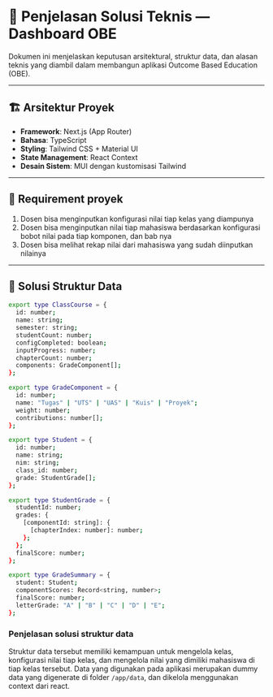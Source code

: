 # 🧩 Penjelasan Solusi Teknis — Dashboard OBE

Dokumen ini menjelaskan keputusan arsitektural, struktur data, dan alasan teknis yang diambil dalam membangun aplikasi Outcome Based Education (OBE).

---

## 🏗️ Arsitektur Proyek

- **Framework**: Next.js (App Router)
- **Bahasa**: TypeScript
- **Styling**: Tailwind CSS + Material UI
- **State Management**: React Context
- **Desain Sistem**: MUI dengan kustomisasi Tailwind

---

## 👀 Requirement proyek

1. Dosen bisa menginputkan konfigurasi nilai tiap kelas yang diampunya
2. Dosen bisa menginputkan nilai tiap mahasiswa berdasarkan konfigurasi bobot nilai pada tiap komponen, dan bab nya
3. Dosen bisa melihat rekap nilai dari mahasiswa yang sudah diinputkan nilainya 

---

## 📁 Solusi Struktur Data

```bash
export type ClassCourse = {
  id: number;
  name: string;
  semester: string;
  studentCount: number;
  configCompleted: boolean;
  inputProgress: number;
  chapterCount: number;
  components: GradeComponent[];
};

export type GradeComponent = {
  id: number;
  name: "Tugas" | "UTS" | "UAS" | "Kuis" | "Proyek";
  weight: number;
  contributions: number[];
};

export type Student = {
  id: number;
  name: string;
  nim: string;
  class_id: number;
  grade: StudentGrade[];
};

export type StudentGrade = {
  studentId: number;
  grades: {
    [componentId: string]: {
      [chapterIndex: number]: number;
    };
  };
  finalScore: number;
};

export type GradeSummary = {
  student: Student;
  componentScores: Record<string, number>;
  finalScore: number;
  letterGrade: "A" | "B" | "C" | "D" | "E";
};

```

### Penjelasan solusi struktur data

Struktur data tersebut memiliki kemampuan untuk mengelola kelas, konfigurasi nilai tiap kelas, dan mengelola nilai yang dimiliki mahasiswa di tiap kelas tersebut. Data yang digunakan pada aplikasi merupakan dummy data yang digenerate di folder ``/app/data``, dan dikelola menggunakan context dari react.
